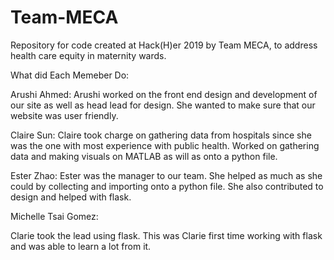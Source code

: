 # Team-MECA
Repository for code created at Hack(H)er 2019 by Team MECA, to address health care equity in maternity wards.

What did Each Memeber Do:

Arushi Ahmed:
Arushi worked on the front end design and development of our site as well as head lead for design. She wanted to make sure that our website was user friendly.

Claire Sun:
Claire took charge on gathering data from hospitals since she was the one with most experience with public health. Worked on gathering data and making visuals on MATLAB as will as onto a python file. 

Ester Zhao:
Ester was the manager to our team. She helped as much as she could by collecting and importing onto a python file. She also contributed to design and helped with flask.

Michelle Tsai Gomez:

Clarie took the lead using flask. This was Clarie first time working with flask and was able to learn a lot from it.
